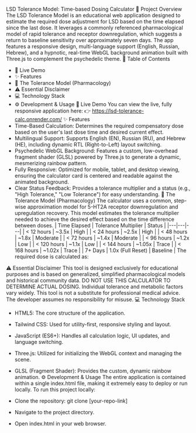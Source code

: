 LSD Tolerance Model: Time-based Dosing Calculator
🌈 Project Overview
The LSD Tolerance Model is an educational web application designed to estimate the required dose adjustment for LSD based on the time elapsed since the last dose. It leverages a commonly referenced pharmacological model of rapid tolerance and receptor downregulation, which suggests a return to baseline sensitivity over approximately seven days.
The app features a responsive design, multi-language support (English, Russian, Hebrew), and a hypnotic, real-time WebGL background animation built with Three.js to complement the psychedelic theme.
📄 Table of Contents
 * 🚀 Live Demo
 * ✨ Features
 * 🧠 The Tolerance Model (Pharmacology)
 * ⚠️ Essential Disclaimer
 * 💻 Technology Stack
 * ⚙️ Development & Usage
🚀 Live Demo
You can view the live, fully responsive application here:
👉 https://lsd-tolerance-calc.onrender.com/
✨ Features
 * Time-Based Calculation: Determines the required compensatory dose based on the user's last dose time and desired current effect.
 * Multilingual Support: Supports English (EN), Russian (RU), and Hebrew (HE), including dynamic RTL (Right-to-Left) layout switching.
 * Psychedelic WebGL Background: Features a custom, low-overhead fragment shader (GLSL) powered by Three.js to generate a dynamic, mesmerizing rainbow pattern.
 * Fully Responsive: Optimized for mobile, tablet, and desktop viewing, ensuring the calculator card is centered and readable against the animated background.
 * Clear Status Feedback: Provides a tolerance multiplier and a status (e.g., "High Tolerance," "Low Tolerance") for easy understanding.
🧠 The Tolerance Model (Pharmacology)
The calculator uses a common, step-wise approximation model for 5-HT2A receptor downregulation and upregulation recovery. This model estimates the tolerance multiplier needed to achieve the desired effect based on the time difference between doses.
| Time Elapsed | Tolerance Multiplier | Status |
|---|---|---|
| < 12 hours | ~3.5x | High |
| < 24 hours | ~2.5x | High |
| < 48 hours | ~1.8x | Moderate |
| < 72 hours | ~1.4x | Moderate |
| < 96 hours | ~1.2x | Low |
| < 120 hours | ~1.1x | Low |
| < 144 hours | ~1.05x | Trace |
| < 168 hours | ~1.02x | Trace |
| 7+ Days | 1.0x (Full Reset) | Baseline |
The required dose is calculated as:

⚠️ Essential Disclaimer
This tool is designed exclusively for educational purposes and is based on generalized, simplified pharmacological models and historical community data.
DO NOT USE THIS CALCULATOR TO DETERMINE ACTUAL DOSING. Individual tolerance and metabolic factors vary widely. This tool is not a substitute for professional medical advice. The developer assumes no responsibility for misuse.
💻 Technology Stack
 * HTML5: The core structure of the application.
 * Tailwind CSS: Used for utility-first, responsive styling and layout.
 * JavaScript (ES6+): Handles all calculation logic, UI updates, and language switching.
 * Three.js: Utilized for initializing the WebGL context and managing the scene.
 * GLSL (Fragment Shader): Provides the custom, dynamic rainbow animation.
⚙️ Development & Usage
The entire application is contained within a single index.html file, making it extremely easy to deploy or run locally.
To run this project locally:
 * Clone the repository:
   git clone [your-repo-link]

 * Navigate to the project directory.
 * Open index.html in your web browser.
